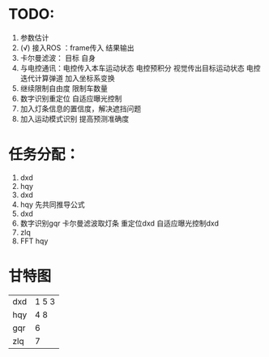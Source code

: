 # TODO:
1. 参数估计
2. (√) 接入ROS ：frame传入 结果输出
3. 卡尔曼滤波： 目标 自身
4. 与电控通讯：电控传入本车运动状态 电控预积分 视觉传出目标运动状态 电控迭代计算弹道 加入坐标系变换
5. 继续限制自由度 限制车数量
6. 数字识别重定位 自适应曝光控制
7. 加入灯条信息的置信度，解决遮挡问题
8. 加入运动模式识别 提高预测准确度

# 任务分配：
1. dxd
2. hqy
3. dxd
4. hqy 先共同推导公式
5. dxd
6. 数字识别gqr 卡尔曼滤波取灯条 重定位dxd 自适应曝光控制dxd
7. zlq
8. FFT hqy

# 甘特图
|||
|--|--|
|dxd| 1 5 3|
|hqy| 4 8|
|gqr| 6|
|zlq| 7| 